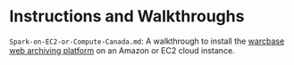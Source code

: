 # Instructions and Walkthroughs

`Spark-on-EC2-or-Compute-Canada.md`: A walkthrough to install the [warcbase web archiving platform](http://warcbase.org/) on an Amazon or EC2 cloud instance.
